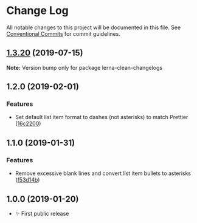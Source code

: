 # Change Log

All notable changes to this project will be documented in this file.
See [Conventional Commits](https://conventionalcommits.org) for commit guidelines.

## [1.3.20](https://gitlab.com/codsen/codsen/compare/lerna-clean-changelogs@1.3.19...lerna-clean-changelogs@1.3.20) (2019-07-15)

**Note:** Version bump only for package lerna-clean-changelogs





## 1.2.0 (2019-02-01)

### Features

- Set default list item format to dashes (not asterisks) to match Prettier ([16c2200](https://gitlab.com/codsen/codsen/commit/16c2200))

## 1.1.0 (2019-01-31)

### Features

- Remove excessive blank lines and convert list item bullets to asterisks ([f53d14b](https://gitlab.com/codsen/codsen/commit/f53d14b))

## 1.0.0 (2019-01-20)

- ✨ First public release
